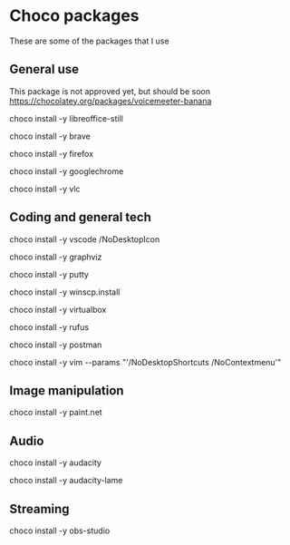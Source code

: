 # Choco packages

These are some of the packages that I use

## General use

This package is not approved yet, but should be soon
<https://chocolatey.org/packages/voicemeeter-banana>

choco install -y libreoffice-still

choco install -y brave

choco install -y firefox

choco install -y googlechrome

choco install -y vlc

## Coding and general tech

choco install -y vscode /NoDesktopIcon

choco install -y graphviz

choco install -y putty

choco install -y winscp.install

choco install -y virtualbox

choco install -y rufus

choco install -y postman

choco install -y vim --params "'/NoDesktopShortcuts /NoContextmenu'"

## Image manipulation

choco install -y paint.net

## Audio

choco install -y audacity

choco install -y audacity-lame

## Streaming

choco install -y obs-studio
